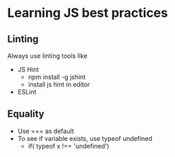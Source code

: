 # Learning JS best practices

## Linting

Always use linting tools like
*   JS Hint
    -   npm install -g jshint
    -   install js hint in editor
*   ESLint

## Equality

*   Use === as default
*   To see if variable exists, use typeof undefined 
    -   if( typeof x !== 'undefined')



